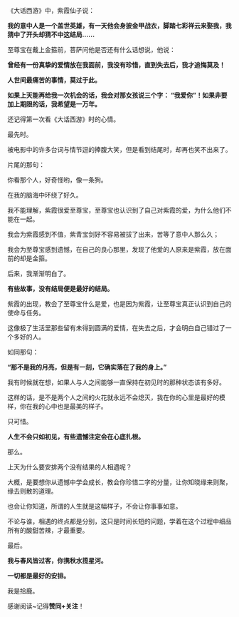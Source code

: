 



《大话西游》中，紫霞仙子说：

**我的意中人是一个盖世英雄，有一天他会身披金甲战衣，脚踏七彩祥云来娶我，我猜中了开头却猜不中这结局……**

至尊宝在戴上金箍前，菩萨问他是否还有什么话想说，他说：

**曾经有一份真挚的爱情放在我面前，我没有珍惜，直到失去后，我才追悔莫及！**

**人世间最痛苦的事情，莫过于此。**

**如果上天能再给我一次机会的话，我会对那女孩说三个字： “我爱你”！如果非要加上期限的话，我希望是一万年。**

还记得第一次看《大话西游》时的心情。

最先时。

被电影中的许多台词与情节逗的捧腹大笑，但是看到结尾时，却再也笑不出来了。

片尾的那句：

你看那个人，好奇怪哟，像一条狗。

在我的脑海中环绕了好久。

我不能理解，紫霞很爱至尊宝，至尊宝也认识到了自己对紫霞的爱，为什么他们不能在一起。

我会为紫霞感到不值，紫青宝剑好不容易被拔了出来，苦等了意中人那么久；

我会为至尊宝感到遗憾，在自己的良心那里，发现了他爱的人原来是紫霞，放在面前的却是金箍。

后来，我渐渐明白了。

**有些故事，没有结局便是最好的结局。**

紫霞的出现，教会了至尊宝什么是爱，也是因为紫霞，让至尊宝真正认识到自己的使命与任务。

这像极了生活里那些留有未得到圆满的爱情，在失去之后，才会明白自己错过了一个多好的人。

如同那句：

**“那不是我的月亮，但是有一刻，它确实落在了我的身上。”**

我有时候就在想，如果人与人之间能够一直保持在初见时的那种状态该有多好。

这样的话，是不是两个人之间的火花就永远不会熄灭，我在你的心里是最好的模样，你在我的心中也是最美的样子。

只可惜。

**人生不会只如初见，有些遗憾注定会在心底扎根。**

那么。

上天为什么要安排两个没有结果的人相遇呢？

大概，是要想你从遗憾中学会成长，教会你珍惜二字的分量，让你知晓缘来则聚，缘去则散的道理。

也会让你知道，所谓的人生就是这幅样子，不会让你事事如意。

不论与谁，相遇的终点都是分别，这只是时间长短的问题，学着在这个过程中细品所有的酸甜苦辣，才最重要。

最后。

**我与春风皆过客，你携秋水揽星河。**

**一切都是最好的安排。**

  


我是拾鹿。

感谢阅读~记得**赞同+关注**！





